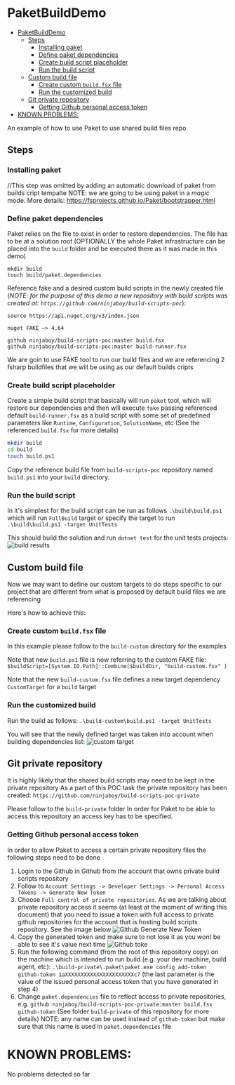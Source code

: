 # PaketBuildDemo
- [PaketBuildDemo](#paketbuilddemo)
    - [Steps](#steps)
        - [Installing paket](#installing-paket)
        - [Define paket dependencies](#define-paket-dependencies)
        - [Create build script placeholder](#create-build-script-placeholder)
        - [Run the build script](#run-the-build-script)
    - [Custom build file](#custom-build-file)
        - [Create custom `build.fsx` file](#create-custom-buildfsx-file)
        - [Run the customized build](#run-the-customized-build)
    - [Git private repository](#git-private-repository)
        - [Getting Github personal access token](#getting-github-personal-access-token)
- [KNOWN PROBLEMS:](#known-problems)

An example of how to use Paket to use shared build files repo

## Steps

### Installing paket
//This step was omitted by adding an automatic download of paket from builds cript tempalte
NOTE: we are going to be using paket in a _magic_ mode. More details: https://fsprojects.github.io/Paket/bootstrapper.html

### Define paket dependencies
Paket relies on the file to exist in order to restore dependencies. The file has to be at a solution root (OPTIONALLY the whole Paket infrastructure can be placed into the `build` folder and be executed there as it was made in this demo)

```
mkdir build
touch build/paket.dependencies
```

Reference fake and a desired custom build scripts in the newly created file (_NOTE: for the purpose of this demo a new repository with build scripts was created at: `https://github.com/ninjaboy/build-scripts-poc`_):

``` paket
source https://api.nuget.org/v3/index.json

nuget FAKE ~> 4.64

github ninjaboy/build-scripts-poc:master build.fsx
github ninjaboy/build-scripts-poc:master build-runner.fsx

```

We are goin to use FAKE tool to run our build files and we are referencing 2 fsharp buildfiles that we will be using as our default builds cripts

### Create build script placeholder

Create a simple build script that basically will run `paket` tool, which will restore our dependencies and then will execute `fake` passing referenced default `build-runner.fsx` as a build script with some set of predefined parameters like `Runtime`, `Configuration`, `SolutionName`, etc (See the referenced `build.fsx` for more details)

``` bash
mkdir build
cd build
touch build.ps1
```

Copy the reference build file from `build-scripts-poc` repository named `build.ps1` into your `build` directory.

### Run the build script
In it's simplest for the build script can be run as follows `.\build\build.ps1` which will run `FullBuild` target or specify the target to run `.\build\build.ps1 -target UnitTests`

This should build the solution and run `dotnet test` for the unit tests projects:
![build results](static/images/buildResults.png "Build results output")

## Custom build file
Now we may want to define our custom targets to do steps specific to our project that are different from what is proposed by default build files we are referencing

Here's how to achieve this:

### Create custom `build.fsx` file
In this example please follow to the `build-custom` directory for the examples

Note that new `build.ps1` file is now referring to the custom FAKE file:
`$buildScript=[System.IO.Path]::Combine($buildDir, "build-custom.fsx" )`

Note that the new `build-custom.fsx` file defines a new target dependency `CustomTarget` for a `build` target

### Run the customized build
Run the build as follows:
`.\build-custom\build.ps1 -target UnitTests`

You will see that the newly defined target was taken into account when building dependencies list:
![custom target](static/images/custom-build.png "Custom target is now taken into dependencies list")

## Git private repository
It is highly likely that the shared build scripts may need to be kept in the private repository
As a part of this POC task the private repository has been created: `https://github.com/ninjaboy/build-scripts-poc-private`

Please follow to the `build-private` folder
In order for Paket to be able to access this repository an access key has to be specified.

### Getting Github personal access token
In order to allow Paket to access a certain private repository files the following steps need to be done

1. Login to the Github in Github from the account that owns private build scripts repository
2. Follow to `Account Settings -> Developer Settings -> Personal Access Tokens -> Generate New Token`
3. Choose `Full control of private repositories`. As we are talking about private repository access it seems (at least at the moment of writing this document) that you need to issue a token with full access to private github repositories for the account that is hosting build scripts repository. See the image below
![Github Generate New Token](static/images/generateNewToken.png "Github Generate New Token")
4. Copy the generated token and make sure to not lose it as you wont be able to see it's value next time
![Github toke](static/images/generateNewToken.png "Copy the token to a safe place")
5. Run the following command (from the root of this repository copy) on the machine which is intended to run build (e.g. your dev machine, build agent, etc): `.\build-private\.paket\paket.exe config add-token github-token 1aXXXXXXXXXXXXXXXXXXXXXXc7` (the last parameter is the value of the issued personal access token that you have generated in step 4)
2. Change `paket.dependencies` file to reflect access to private repositories, e.g. `github ninjaboy/build-scripts-poc-private:master build.fsx github-token` (See folder `build-private` of this repository for more details)
NOTE: any name can be used instead of `github-token` but make sure that this name is used in `paket.dependencies` file

# KNOWN PROBLEMS: 

No problems detected so far